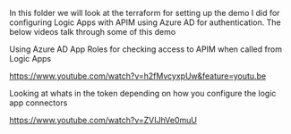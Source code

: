 In this folder we will look at the terraform for setting up the demo I did for configuring Logic Apps with APIM using Azure AD for authentication.  The below videos talk through some of this demo

Using Azure AD App Roles for checking access to APIM when called from Logic Apps

https://www.youtube.com/watch?v=h2fMvcyxpUw&feature=youtu.be

Looking at whats in the token depending on how you configure the logic app connectors

https://www.youtube.com/watch?v=ZVIJhVe0muU


